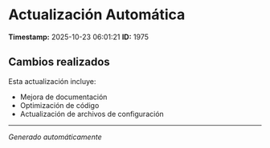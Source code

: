 # Actualización Automática

**Timestamp:** 2025-10-23 06:01:21
**ID:** 1975

## Cambios realizados

Esta actualización incluye:
- Mejora de documentación
- Optimización de código
- Actualización de archivos de configuración

---
*Generado automáticamente*

